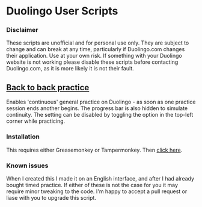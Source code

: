 # Duolingo User Scripts

### Disclaimer
These scripts are unofficial and for personal use only. They are subject to change and can break at any time, particularly if Duolingo.com changes their application. Use at your own risk. If something with your Duolingo website is not working please disable these scripts before contacting Duolingo.com, as it is more likely it is not their fault.

## [Back to back practice](https://github.com/eedrah/duolingo-scripts/raw/master/back-to-back-practice.user.js)
Enables 'continuous' general practice on Duolingo - as soon as one practice session ends another begins. The progress bar is also hidden to simulate continuity. The setting can be disabled by toggling the option in the top-left corner while practicing.

### Installation
This requires either Greasemonkey or Tampermonkey. Then [click here](https://github.com/eedrah/duolingo-scripts/raw/master/back-to-back-practice.user.js).

### Known issues
When I created this I made it on an English interface, and after I had already bought timed practice. If either of these is not the case for you it may require minor tweaking to the code. I'm happy to accept a pull request or liase with you to upgrade this script.
